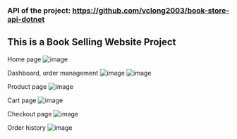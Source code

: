 ### API of the project: https://github.com/vclong2003/book-store-api-dotnet


## This is a Book Selling Website Project

Home page
![image](https://github.com/vclong2003/1670_react/assets/53139311/20e49333-9bee-47e3-83f1-39a3bad7df18)

Dashboard, order management
![image](https://github.com/vclong2003/1670_react/assets/53139311/d5a1f09b-1aba-417a-82c1-8706a1682970)
![image](https://github.com/vclong2003/1670_react/assets/53139311/370dc0e8-f44b-4945-88a2-67f677e115b2)

Product page
![image](https://github.com/vclong2003/1670_react/assets/53139311/579a9b69-d3ee-4cc5-9edb-9c2407a1ee0e)

Cart page
![image](https://github.com/vclong2003/1670_react/assets/53139311/d3bf9358-8294-402a-b6f6-b89616fe62f1)

Checkout page
![image](https://github.com/vclong2003/1670_react/assets/53139311/8d2bbbdc-0ad4-48ab-8813-16a6289fb715)

Order history
![image](https://github.com/vclong2003/1670_react/assets/53139311/21ce4747-f147-4441-87a7-9d05acd7e16b)
